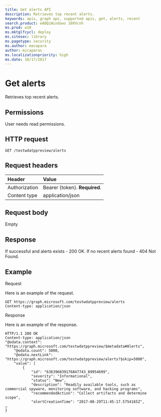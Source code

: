 ```yaml
---
title: Get alerts API
description: Retrieves top recent alerts.
keywords: apis, graph api, supported apis, get, alerts, recent
search.product: eADQiWindows 10XVcnh
ms.prod: w10
ms.mktglfcycl: deploy
ms.sitesec: library
ms.pagetype: security
ms.author: macapara
author: mjcaparas
ms.localizationpriority: high
ms.date: 10/17/2017
---
```


# Get alerts 
Retrieves top recent alerts.

## Permissions
User needs read permissions.

## HTTP request
```
GET /testwdatppreview/alerts
```

## Request headers

Header | Value 
:---|:---
Authorization | Bearer {token}. **Required**.
Content type | application/json


## Request body
Empty

## Response
If successful and alerts exists - 200 OK. 
If no recent alerts found - 404 Not Found.


## Example

Request

Here is an example of the request.

```
GET https://graph.microsoft.com/testwdatppreview/alerts
Content-type: application/json
```

Response

Here is an example of the response.


```
HTTP/1.1 200 OK
Content-type: application/json
"@odata.context": "https://graph.microsoft.com/testwdatppreview/$metadata#Alerts",
    "@odata.count": 5000,
    "@odata.nextLink": "https://graph.microsoft.com/testwdatppreview/alerts?$skip=5000",
    "value": [
        {
            "id": "636396039176847743_89954699",
            "severity": "Informational",
            "status": "New",
            "description": "Readily available tools, such as commercial spyware, monitoring software, and hacking programs",
            "recommendedAction": "Collect artifacts and determine scope",
            "alertCreationTime": "2017-08-29T11:45:17.5754165Z",
…
}
```
